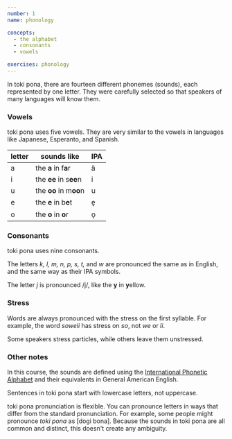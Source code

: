 ```yaml
---
number: 1
name: phonology

concepts:
  - the alphabet
  - consonants
  - vowels

exercises: phonology
---
```


In toki pona, there are fourteen different phonemes (sounds), each represented by one letter. They were carefully selected so that speakers of many languages will know them.

### Vowels

toki pona uses five vowels. They are very similar to the vowels in languages like Japanese, Esperanto, and Spanish.

| letter | sounds like            | IPA |
|--------|------------------------|-----|
| a      | the **a** in f**a**r   | ä   |
| i      | the **ee** in s**ee**n | i   |
| u      | the **oo** in m**oo**n | u   |
| e      | the **e** in b**e**t   | e̞   |
| o      | the **o** in **o**r    | o̞   |

### Consonants

toki pona uses nine consonants.

The letters *k, l, m, n, p, s, t,* and *w* are pronounced the same as in English, and the same way as their IPA symbols.

The letter *j* is pronounced /j/, like the **y** in **y**ellow.

### Stress

Words are always pronounced with the stress on the first syllable. For example, the word *soweli* has stress on *so*, not *we* or *li*.

Some speakers stress particles, while others leave them unstressed.

### Other notes

In this course, the sounds are defined using the [International Phonetic Alphabet][1] and their equivalents in General American English.

Sentences in toki pona start with lowercase letters, not uppercase.

toki pona pronunciation is flexible. You can pronounce letters in ways that differ from the standard pronunciation. For example, some people might pronounce _toki pona_ as [dogi bona]. Because the sounds in toki pona are all common and distinct, this doesn't create any ambiguity.

[1]: https://en.wikipedia.org/wiki/International_Phonetic_Alphabet
